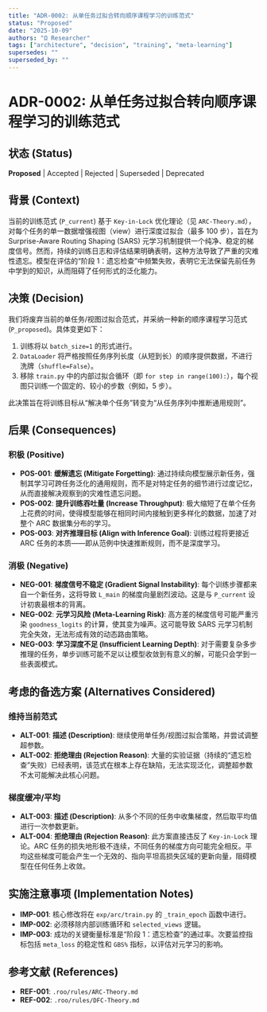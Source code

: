 ```yaml
---
title: "ADR-0002: 从单任务过拟合转向顺序课程学习的训练范式"
status: "Proposed"
date: "2025-10-09"
authors: "Ω Researcher"
tags: ["architecture", "decision", "training", "meta-learning"]
supersedes: ""
superseded_by: ""
---
```


# ADR-0002: 从单任务过拟合转向顺序课程学习的训练范式

## 状态 (Status)

**Proposed** | Accepted | Rejected | Superseded | Deprecated

## 背景 (Context)

当前的训练范式 (`P_current`) 基于 `Key-in-Lock` 优化理论（见 `ARC-Theory.md`），对每个任务的单一数据增强视图（view）进行深度过拟合（最多 100 步），旨在为 Surprise-Aware Routing Shaping (SARS) 元学习机制提供一个纯净、稳定的梯度信号。然而，持续的训练日志和评估结果明确表明，这种方法导致了严重的灾难性遗忘。模型在评估的“阶段 1：遗忘检查”中频繁失败，表明它无法保留先前任务中学到的知识，从而阻碍了任何形式的泛化能力。

## 决策 (Decision)

我们将废弃当前的单任务/视图过拟合范式，并采纳一种新的顺序课程学习范式 (`P_proposed`)。具体变更如下：

1. 训练将以 `batch_size=1` 的形式进行。
2. `DataLoader` 将严格按照任务序列长度（从短到长）的顺序提供数据，不进行洗牌（`shuffle=False`）。
3. 移除 `train.py` 中的内部过拟合循环（即 `for step in range(100):`），每个视图只训练一个固定的、较小的步数（例如，5 步）。

此决策旨在将训练目标从“解决单个任务”转变为“从任务序列中推断通用规则”。

## 后果 (Consequences)

### 积极 (Positive)

- **POS-001**: **缓解遗忘 (Mitigate Forgetting)**: 通过持续向模型展示新任务，强制其学习可跨任务泛化的通用规则，而不是对特定任务的细节进行过度记忆，从而直接解决观察到的灾难性遗忘问题。
- **POS-002**: **提升训练吞吐量 (Increase Throughput)**: 极大缩短了在单个任务上花费的时间，使得模型能够在相同时间内接触到更多样化的数据，加速了对整个 ARC 数据集分布的学习。
- **POS-003**: **对齐推理目标 (Align with Inference Goal)**: 训练过程将更接近 ARC 任务的本质——即从范例中快速推断规则，而不是深度学习。

### 消极 (Negative)

- **NEG-001**: **梯度信号不稳定 (Gradient Signal Instability)**: 每个训练步骤都来自一个新任务，这将导致 `L_main` 的梯度向量剧烈波动。这是与 `P_current` 设计初衷最根本的背离。
- **NEG-002**: **元学习风险 (Meta-Learning Risk)**: 高方差的梯度信号可能严重污染 `goodness_logits` 的计算，使其变为噪声。这可能导致 SARS 元学习机制完全失效，无法形成有效的动态路由策略。
- **NEG-003**: **学习深度不足 (Insufficient Learning Depth)**: 对于需要复杂多步推理的任务，单步训练可能不足以让模型收敛到有意义的解，可能只会学到一些表面模式。

## 考虑的备选方案 (Alternatives Considered)

### 维持当前范式

- **ALT-001**: **描述 (Description)**: 继续使用单任务/视图过拟合策略，并尝试调整超参数。
- **ALT-002**: **拒绝理由 (Rejection Reason)**: 大量的实验证据（持续的“遗忘检查”失败）已经表明，该范式在根本上存在缺陷，无法实现泛化，调整超参数不太可能解决此核心问题。

### 梯度缓冲/平均

- **ALT-003**: **描述 (Description)**: 从多个不同的任务中收集梯度，然后取平均值进行一次参数更新。
- **ALT-004**: **拒绝理由 (Rejection Reason)**: 此方案直接违反了 `Key-in-Lock` 理论。ARC 任务的损失地形极不连续，不同任务的梯度方向可能完全相反。平均这些梯度可能会产生一个无效的、指向平坦高损失区域的更新向量，阻碍模型在任何任务上收敛。

## 实施注意事项 (Implementation Notes)

- **IMP-001**: 核心修改将在 `exp/arc/train.py` 的 `_train_epoch` 函数中进行。
- **IMP-002**: 必须移除内部训练循环和 `selected_views` 逻辑。
- **IMP-003**: 成功的关键衡量标准是“阶段 1：遗忘检查”的通过率。次要监控指标包括 `meta_loss` 的稳定性和 `GBS%` 指标，以评估对元学习的影响。

## 参考文献 (References)

- **REF-001**: `.roo/rules/ARC-Theory.md`
- **REF-002**: `.roo/rules/DFC-Theory.md`
